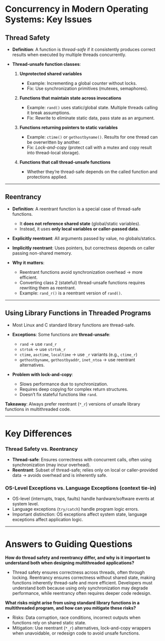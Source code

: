 # Concurrency in Modern Operating Systems: Key Issues

## Thread Safety

* **Definition**: A function is *thread-safe* if it consistently produces correct results when executed by multiple threads concurrently.
* **Thread-unsafe function classes**:

  1. **Unprotected shared variables**

     * Example: Incrementing a global counter without locks.
     * Fix: Use synchronization primitives (mutexes, semaphores).
  2. **Functions that maintain state across invocations**

     * Example: `rand()` uses static/global state. Multiple threads calling it break assumptions.
     * Fix: Rewrite to eliminate static data, pass state as an argument.
  3. **Functions returning pointers to static variables**

     * Example: `ctime()` or `gethostbyname()`. Results for one thread can be overwritten by another.
     * Fix: *Lock-and-copy* (protect call with a mutex and copy result into thread-local storage).
  4. **Functions that call thread-unsafe functions**

     * Whether they’re thread-safe depends on the called function and protections applied.

---

## Reentrancy

* **Definition**: A reentrant function is a special case of thread-safe functions.

  * It **does not reference shared state** (global/static variables).
  * Instead, it uses **only local variables or caller-passed data**.
* **Explicitly reentrant**: All arguments passed by value, no globals/statics.
* **Implicitly reentrant**: Uses pointers, but correctness depends on caller passing non-shared memory.
* **Why it matters**:

  * Reentrant functions avoid synchronization overhead → more efficient.
  * Converting class 2 (stateful) thread-unsafe functions requires rewriting them as reentrant.
  * Example: `rand_r()` is a reentrant version of `rand()`.

---

## Using Library Functions in Threaded Programs

* Most Linux and C standard library functions are thread-safe.
* **Exceptions**: Some functions are **thread-unsafe**:

  * `rand` → use `rand_r`
  * `strtok` → use `strtok_r`
  * `ctime`, `asctime`, `localtime` → use `_r` variants (e.g., `ctime_r`)
  * `gethostbyname`, `gethostbyaddr`, `inet_ntoa` → use reentrant alternatives.
* **Problem with lock-and-copy**:

  * Slows performance due to synchronization.
  * Requires deep copying for complex return structures.
  * Doesn’t fix stateful functions like `rand`.

**Takeaway**: Always prefer reentrant (`*_r`) versions of unsafe library functions in multithreaded code.

---

# Key Differences

### Thread Safety vs. Reentrancy

* **Thread-safe**: Ensures correctness with concurrent calls, often using synchronization (may incur overhead).
* **Reentrant**: Subset of thread-safe; relies only on local or caller-provided data → avoids overhead and is inherently safe.

### OS-Level Exceptions vs. Language Exceptions (context tie-in)

* OS-level (interrupts, traps, faults) handle hardware/software events at system level.
* Language exceptions (`try/catch`) handle program logic errors.
* Important distinction: OS exceptions affect system state, language exceptions affect application logic.

---

# Answers to Guiding Questions

**How do thread safety and reentrancy differ, and why is it important to understand both when designing multithreaded applications?**

* Thread safety ensures correctness across threads, often through locking. Reentrancy ensures correctness without shared state, making functions inherently thread-safe and more efficient. Developers must understand both because using only synchronization may degrade performance, while reentrancy often requires deeper code redesign.

**What risks might arise from using standard library functions in a multithreaded program, and how can you mitigate these risks?**

* Risks: Data corruption, race conditions, incorrect outputs when functions rely on shared static state.
* Mitigation: Use reentrant (`*_r`) alternatives, lock-and-copy wrappers when unavoidable, or redesign code to avoid unsafe functions.